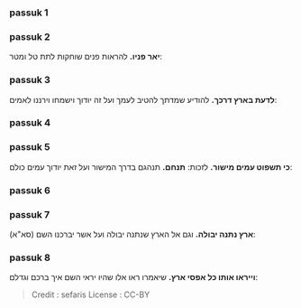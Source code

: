 
### passuk 1

### passuk 2
<b>יאר פניו.</b> להראות פנים שוחקות לתת טל ומטר:

### passuk 3
<b>לדעת בארץ דרכך.</b> להודיע שמדתך להטיב לעמך ועל זה יודוך וישמחו וירננו לאמים:

### passuk 4

### passuk 5
<b>כי תשפוט עמים מישור.</b> לזכות:
<b>תנחם.</b> תנהגם בדרך המישור ועל זאת יודוך עמים כולם:

### passuk 6

### passuk 7
<b>ארץ נתנה יבולה.</b> וגם אל הארץ שנתנה יבולה ועל אשר יברכנו השם (סא"א):

### passuk 8
<b>וייראו אותו כל אפסי ארץ.</b> שיאמרו ראו אלו שהיו יראי השם איך ברכם וגדלם:

>Credit : sefaris
>License : CC-BY